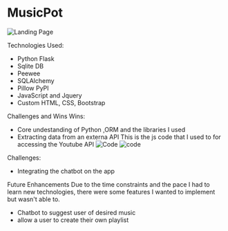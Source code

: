# MusicPot

![Landing Page](https://cdn.glitch.com/e44c1459-375a-46ea-8f25-54f46de96c85%2FScreen%20Shot%202019-04-11%20at%2010.34.21%20PM.png?1555047330692)








Technologies Used:

- Python Flask
- Sqlite DB
- Peewee
- SQLAlchemy
- Pillow PyPI
- JavaScript and Jquery
- Custom HTML, CSS, Bootstrap

Challenges and Wins
 Wins: 
  - Core undestanding of Python ,ORM and the libraries I used
  - Extracting data from an externa API
 This is the js code that I used to for accessing the Youtube API
 ![Code](https://cdn.glitch.com/e44c1459-375a-46ea-8f25-54f46de96c85%2FScreen%20Shot%202019-04-11%20at%209.56.12%20PM.png?1555047580208)
 ![code](https://cdn.glitch.com/e44c1459-375a-46ea-8f25-54f46de96c85%2FScreen%20Shot%202019-04-11%20at%209.56.53%20PM.png?1555047724987)
  
 Challenges:
  - Integrating the chatbot on the app
 
 

Future Enhancements
Due to the time constraints and the pace I had to learn new technologies, there were some features I wanted to implement but wasn't able to.
- Chatbot to suggest user of desired music
- allow a user to create their own playlist


